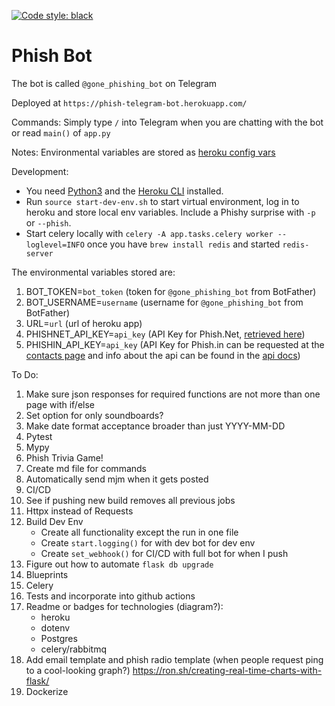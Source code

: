 [![Code style: black](https://img.shields.io/badge/code%20style-black-000000.svg)](https://github.com/psf/black)


# Phish Bot

The bot is called `@gone_phishing_bot` on Telegram

Deployed at `https://phish-telegram-bot.herokuapp.com/`

Commands:
Simply type `/` into Telegram when you are chatting with the bot or read `main()` of   `app.py`

Notes:
Environmental variables are stored as [heroku config vars](https://devcenter.heroku.com/articles/config-vars)

Development:
* You need [Python3](https://www.python.org/downloads/) and the [Heroku CLI](https://devcenter.heroku.com/articles/heroku-cli#download-and-install) installed.
* Run `source start-dev-env.sh` to start virtual environment, log in to heroku and store local env variables. Include a Phishy surprise with `-p` or `--phish`.
* Start celery locally with `celery -A app.tasks.celery worker --loglevel=INFO` once you have `brew install redis` and started `redis-server`

The environmental variables stored are:
1. BOT_TOKEN=`bot_token` (token for `@gone_phishing_bot` from BotFather)
2. BOT_USERNAME=`username` (username for `@gone_phishing_bot` from BotFather)
3. URL=`url` (url of heroku app)
4. PHISHNET_API_KEY=`api_key` (API Key for Phish.Net, [retrieved here](https://api.phish.net/request-key))
5. PHISHIN_API_KEY=`api_key` (API Key for Phish.in can be requested at the [contacts page](https://phish.in/contact-info) and info about the api can be found in the [api docs](https://phish.in/api-docs))

To Do:
1. Make sure json responses for required functions are not more than one page with if/else
2. Set option for only soundboards?
3. Make date format acceptance broader than just YYYY-MM-DD
4. Pytest
5. Mypy
6. Phish Trivia Game!
7. Create md file for commands
8.  Automatically send mjm when it gets posted
9.  CI/CD
10. See if pushing new build removes all previous jobs
11. Httpx instead of Requests
12. Build Dev Env
    * Create all functionality except the run in one file
    * Create `start.logging()` for with dev bot for dev env
    * Create `set_webhook()` for CI/CD with full bot for when I push
13. Figure out how to automate `flask db upgrade`
14. Blueprints
15. Celery
16. Tests and incorporate into github actions
17. Readme or badges for technologies (diagram?):
    - heroku
    - dotenv
    - Postgres
    - celery/rabbitmq
18. Add email template and phish radio template (when people request ping to a cool-looking graph?) https://ron.sh/creating-real-time-charts-with-flask/
19. Dockerize